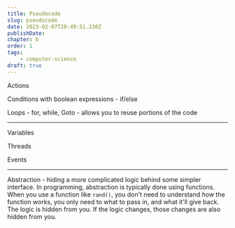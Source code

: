 ```yaml
---
title: Pseudocode
slug: pseudocode
date: 2023-02-07T20:49:51.230Z
publishDate:
chapter: b
order: 1
tags:
    - computer-science
draft: true
---
```



Actions

Conditions with boolean expressions - if/else

Loops - for, while, Goto - allows you to reuse portions of the code

---

Variables

Threads

Events

---

Abstraction - hiding a more complicated logic behind some simpler interface. In programming, abstraction is typically done using functions. When you use a function like `rand()`, you don't need to understand _how_ the function works, you only need to what to pass in, and what it'll give back. The logic is hidden from you. If the logic changes, those changes are also hidden from you.
